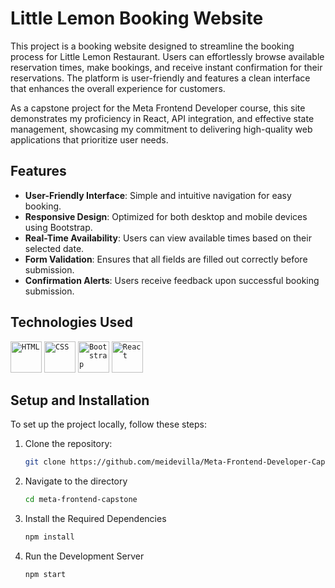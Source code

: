 # Little Lemon Booking Website

This project is a booking website designed to streamline the booking process for Little Lemon Restaurant. Users can effortlessly browse available reservation times, make bookings, and receive instant confirmation for their reservations. The platform is user-friendly and features a clean interface that enhances the overall experience for customers.

As a capstone project for the Meta Frontend Developer course, this site demonstrates my proficiency in React, API integration, and effective state management, showcasing my commitment to delivering high-quality web applications that prioritize user needs.

## Features
- **User-Friendly Interface**: Simple and intuitive navigation for easy booking.
- **Responsive Design**: Optimized for both desktop and mobile devices using Bootstrap.
- **Real-Time Availability**: Users can view available times based on their selected date.
- **Form Validation**: Ensures that all fields are filled out correctly before submission.
- **Confirmation Alerts**: Users receive feedback upon successful booking submission.

## Technologies Used

<div >
	<code><img width="50" src="https://user-images.githubusercontent.com/25181517/192158954-f88b5814-d510-4564-b285-dff7d6400dad.png" alt="HTML" title="HTML"/></code>
	<code><img width="50" src="https://user-images.githubusercontent.com/25181517/183898674-75a4a1b1-f960-4ea9-abcb-637170a00a75.png" alt="CSS" title="CSS"/></code>
	<code><img width="50" src="https://user-images.githubusercontent.com/25181517/183898054-b3d693d4-dafb-4808-a509-bab54cf5de34.png" alt="Bootstrap" title="Bootstrap"/></code>
	<code><img width="50" src="https://user-images.githubusercontent.com/25181517/183897015-94a058a6-b86e-4e42-a37f-bf92061753e5.png" alt="React" title="React"/></code>
</div>

## Setup and Installation
To set up the project locally, follow these steps:
1. Clone the repository:
   ```bash
   git clone https://github.com/meidevilla/Meta-Frontend-Developer-Capstone.git
2. Navigate to the directory
   ```bash
   cd meta-frontend-capstone
3. Install the Required Dependencies
   ```bash
   npm install
4. Run the Development Server
   ```bash
   npm start
